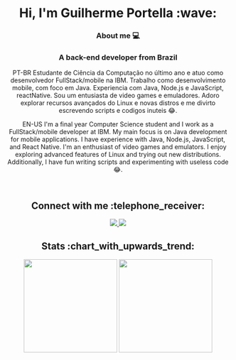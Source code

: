 <h1 align="center">Hi, I'm Guilherme Portella :wave: </h1>



 <div align="center">

### About me :computer:
### A back-end developer from Brazil

PT-BR
Estudante de Ciência da Computação no último ano e atuo como desenvolvedor FullStack/mobile na IBM. Trabalho como desenvolvimento mobile, com foco em Java. Experiencia com Java, Node.js e JavaScript, reactNative. Sou um entusiasta de video games e emuladores. Adoro explorar recursos avançados do Linux e novas distros e me divirto escrevendo scripts e codigos inuteis :joy:.
 
EN-US I'm a final year Computer Science student and I work as a FullStack/mobile developer at IBM. My main focus is on Java development for mobile applications. I have experience with Java, Node.js, JavaScript, and React Native. I'm an enthusiast of video games and emulators. I enjoy exploring advanced features of Linux and trying out new distributions. Additionally, I have fun writing scripts and experimenting with useless code :joy:.


 </div>

</br>

<h2 align="center">Connect with me :telephone_receiver: </h2>
<p align="center">
 <a href="mailto:guilhermeportella2@gmail.com">
  <img src="https://img.shields.io/badge/-Guilherme Portella-c14438?style=flat-square&logo=Gmail&logoColor=white&link=mailto:guilhermeportella2@gmail.com"/>
 </a>
 <a href="https://www.linkedin.com/in/myprofileguilhermeportella/">
 <img src="https://img.shields.io/badge/-Guilherme Portella-blue?style=flat-square&logo=Linkedin&logoColor=white&link=https://www.linkedin.com/in/guilhermeportella-1997a008/" target="_blank"/>
</a>
</p>

<h2 align="center">
  Stats :chart_with_upwards_trend:
</h2>

<p align = "center">
 <img  src = "https://github-readme-stats.vercel.app/api?username=guilhermeportella&show_icons=true&theme=dark" height="210px">
 <img  src = "https://github-readme-stats.vercel.app/api/top-langs/?username=guilhermeportella&theme=dark&line)](https://github.com/guilhermeportella" height="210px"/>
 </p>
